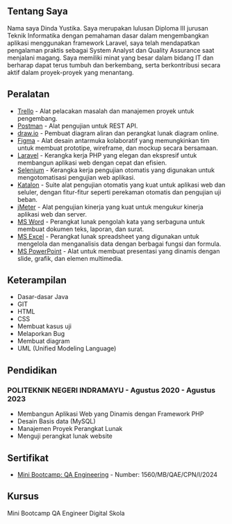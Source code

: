 ## Tentang Saya 
<p>
  Nama saya Dinda Yustika. Saya merupakan lulusan  Diploma III jurusan Teknik Informatika dengan pemahaman dasar dalam mengembangkan aplikasi menggunakan framework Laravel, saya telah mendapatkan pengalaman praktis sebagai System Analyst dan Quality Assurance saat menjalani magang. Saya memiliki minat yang besar dalam bidang IT dan berharap dapat terus tumbuh dan berkembang, serta berkontribusi secara aktif dalam proyek-proyek yang menantang.
</p>

## Peralatan 
- [Trello](https://trello.com/) - Alat pelacakan masalah dan manajemen proyek untuk pengembang.
- [Postman](https://www.postman.com/) - Alat pengujian untuk REST API.
- [draw.io](https://www.diagrams.net/) - Pembuat diagram aliran dan perangkat lunak diagram online.
- [Figma](https://www.figma.com/) - Alat desain antarmuka kolaboratif yang memungkinkan tim untuk membuat prototipe, wireframe, dan mockup secara bersamaan. 
- [Laravel](https://laravel.com/) -  Kerangka kerja PHP yang elegan dan ekspresif untuk membangun aplikasi web dengan cepat dan efisien. 
- [Selenium](https://www.selenium.dev/) -  Kerangka kerja pengujian otomatis yang digunakan untuk mengotomatisasi pengujian web aplikasi. 
- [Katalon](https://www.katalon.com/) -  Suite alat pengujian otomatis yang kuat untuk aplikasi web dan seluler, dengan fitur-fitur seperti perekaman otomatis dan pengujian uji beban. 
- [jMeter](https://jmeter.apache.org/) - Alat pengujian kinerja yang kuat untuk mengukur kinerja aplikasi web dan server.  
- [MS Word](https://www.microsoft.com/en-us/microsoft-365/word) -  Perangkat lunak pengolah kata yang serbaguna untuk membuat dokumen teks, laporan, dan surat. 
- [MS Excel](https://www.microsoft.com/en-us/microsoft-365/excel) -  Perangkat lunak spreadsheet yang digunakan untuk mengelola dan menganalisis data dengan berbagai fungsi dan formula. 
- [MS PowerPoint](https://www.microsoft.com/en-us/microsoft-365/powerpoint) - Alat untuk membuat presentasi yang dinamis dengan slide, grafik, dan elemen multimedia. 

## Keterampilan  
- Dasar-dasar Java
- GIT
- HTML
- CSS
- Membuat kasus uji
- Melaporkan Bug
- Membuat diagram
- UML (Unified Modeling Language)

  
## Pendidikan 
### POLITEKNIK NEGERI INDRAMAYU - Agustus 2020 - Agustus 2023 

- Membangun Aplikasi Web yang Dinamis dengan Framework PHP
- Desain Basis data (MySQL)
- Manajemen Proyek Perangkat Lunak 
- Menguji perangkat lunak website 


## Sertifikat
- [Mini Bootcamp: QA Engineering](https://drive.google.com/file/d/1Ut9rF7PmW9AZ_l1-MOqCQ34xcaWdIL64/view?usp=sharing) - Number: 1560/MB/QAE/CPN/I/2024
  
## Kursus 
<p>
  Mini Bootcamp QA Engineer Digital Skola
</p>
